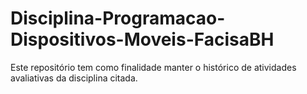 # Disciplina-Programacao-Dispositivos-Moveis-FacisaBH
Este repositório tem como finalidade manter o histórico de atividades avaliativas da disciplina citada.
